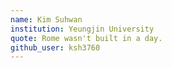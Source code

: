 ```yaml
---
name: Kim Suhwan
institution: Yeungjin University
quote: Rome wasn't built in a day.
github_user: ksh3760
---
```

